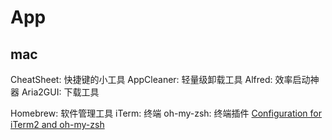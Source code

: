 # App

## mac

CheatSheet: 快捷键的小工具
AppCleaner: 轻量级卸载工具
Alfred: 效率启动神器
Aria2GUI: 下载工具

Homebrew: 软件管理工具
iTerm: 终端
oh-my-zsh: 终端插件
[Configuration for iTerm2 and oh-my-zsh](docs/iTerm2+oh-my-zsh.md)